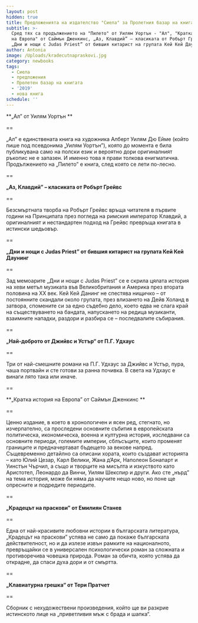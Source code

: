 ```yaml
---
layout: post
hidden: true
title: Предложенията на издателство "Сиела" за Пролетния базар на книгата 2019
subtitle: >-
  Сред тях са продължението на "Пилето" от Уилям Уортън - "Ал", "Кратка история
  на Европа" от Саймън Дженкинс, „Аз, Клавдий” – класиката от Робърт Грейвс,
  „Дни и нощи с Judas Priest” от бившия китарист на групата Кей Кей Даунинг
author: Antonia
image: /Uploads/kradecutnapraskovi.jpg
category: newbooks
tags:
  - Сиела
  - предложения
  - Пролетен базар на книгата
  - '2019'
  - нова книга
schedule: ''
---
```

**„Ал” от Уилям Уортън **

\==

„Ал” е единствената книга на художника Алберт Уилям Дю Ейме (който пише под псевдонима „Уилям Уортън”), която до момента е била публикувана само на полски език и вероятно дори оригиналният ръкопис не е запазен. И именно това я прави толкова енигматична. Продължението на „Пилето” е книга, след която се лети по-лесно.

\==

**„Аз, Клавдий” – класиката от Робърт Грейвс**

\==

Безсмъртната творба на Робърт Грейвс връща читателя в първите години на Принципата през погледа на римския император Клавдий, а оригиналният и нестандартен подход на Грейвс превръща книгата в истински шедьовър.

\==

**„Дни и нощи с Judas Priest” от бившия китарист на групата Кей Кей Даунинг**

\==

Зад мемоарите „Дни и нощи с Judas Priest” се е скрила цялата история на хеви метъл музиката във Великобритания и Америка през втората половина на XX век. Кей Кей Данинг не спестява нищичко – от постоянните скандали около групата, през влизането на Дейв Холанд в затвора, спомените си за едно съдебно дело, което едва не слага край на съществуването на бандата, напускането на редица музиканти,  взаимните нападки, раздори и разбира се – последвалите събирания.

\==

**„Най-доброто от Джийвс и Устър“ от П.Г. Удхаус**

\==

Три от най-смешните романи на П.Г. Удхаус за Джийвс и Устър, пура, чаша портвайн и сте готови за ранна почивка. В света на Удхаус е винаги лято така или иначе.

\==

**„Кратка история на Европа” от Саймън Дженкинс **

\==

Ценно издание, в което в хронологичен и ясен ред, стегнато, но изчерпателно, са проследени основните събития в европейската политическа, икономическа, военна и културна история, изследвани са основните периоди, големите империи, сблъсъците, които променят границите и предначертават бъдещето за векове напред. Същевременно детайлно са описани хората, които създават историята – като Юлий Цезар, Карл Велики, Жана д’Арк, Наполеон Бонапарт и Уинстън Чърчил, а също и творците на мисълта и изкуството като Аристотел, Леонардо да Винчи, Уилям Шекспир и други. Ако сте „нърд” на тема история, може би няма да научите нещо ново, но поне ще опресните и подредите периодите.

\==

**„Крадецът на праскови” от Емилиян Станев**

\==

Една от най-красивите любовни истории в българската литература, „Крадецът на праскови” успява не само да покаже българската действителност, но и да излезе извън рамките на националното, превръщайки се в универсален психологически роман за сложната и противоречива човешка природа. Роман за обичта, която успява да открадне, да спаси духа дори и от смъртта. 

\==

**„Клавиатурна грешка“ от Тери Пратчет**

\==

Сборник с нехудожествени произведения, който ще ви разкрие истинското лице на „приветливия мъж с брада и шапка“.
